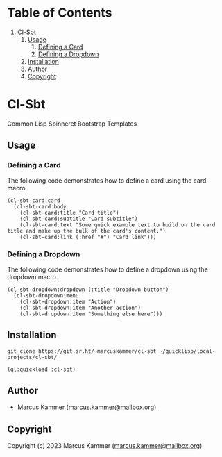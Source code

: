 
# Table of Contents

1.  [Cl-Sbt](#org625f6f0)
    1.  [Usage](#org905a16a)
        1.  [Defining a Card](#orgca7c75b)
        2.  [Defining a Dropdown](#org9888757)
    2.  [Installation](#orgb5d14a1)
    3.  [Author](#org0e6a662)
    4.  [Copyright](#orge69a71c)


<a id="org625f6f0"></a>

# Cl-Sbt

Common Lisp Spinneret Bootstrap Templates


<a id="org905a16a"></a>

## Usage


<a id="orgca7c75b"></a>

### Defining a Card

The following code demonstrates how to define a card using the card macro.

    (cl-sbt-card:card
      (cl-sbt-card:body
        (cl-sbt-card:title "Card title")
        (cl-sbt-card:subtitle "Card subtitle")
        (cl-sbt-card:text "Some quick example text to build on the card title and make up the bulk of the card's content.")
        (cl-sbt-card:link (:href "#") "Card link")))


<a id="org9888757"></a>

### Defining a Dropdown

The following code demonstrates how to define a dropdown using the dropdown
macro.

    (cl-sbt-dropdown:dropdown (:title "Dropdown button")
      (cl-sbt-dropdown:menu
        (cl-sbt-dropdown:item "Action")
        (cl-sbt-dropdown:item "Another action")
        (cl-sbt-dropdown:item "Something else here")))


<a id="orgb5d14a1"></a>

## Installation

    git clone https://git.sr.ht/~marcuskammer/cl-sbt ~/quicklisp/local-projects/cl-sbt/

    (ql:quickload :cl-sbt)


<a id="org0e6a662"></a>

## Author

-   Marcus Kammer (marcus.kammer@mailbox.org)


<a id="orge69a71c"></a>

## Copyright

Copyright (c) 2023 Marcus Kammer (marcus.kammer@mailbox.org)
